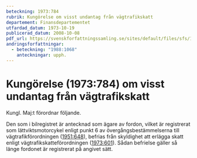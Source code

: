 ```yaml
---
beteckning: 1973:784
rubrik: Kungörelse om visst undantag från vägtrafikskatt
departement: Finansdepartementet
utfardad_datum: 1973-10-19
publicerad_datum: 2008-10-08
pdf_url: https://svenskforfattningssamling.se/sites/default/files/sfs/1973-10/SFS1973-784.pdf
andringsforfattningar:
  - beteckning: "1988:1068"
    anteckningar: upph.
---
```


# Kungörelse (1973:784) om visst undantag från vägtrafikskatt

Kungl. Maj:t förordnar följande.

Den som i bilregistret är antecknad som ägare av fordon, vilket är registrerat som lättviktsmotorcykel enligt punkt 6 av övergångsbestämmelserna till vägtrafikförordningen ([1951:648](https://selex.se/eli/sfs/1951/648)), befrias från skyldighet att erlägga skatt enligt vägtrafikskatteförordningen ([1973:601](https://selex.se/eli/sfs/1973/601)). Sådan befrielse gäller så länge fordonet är registrerat på angivet sätt.